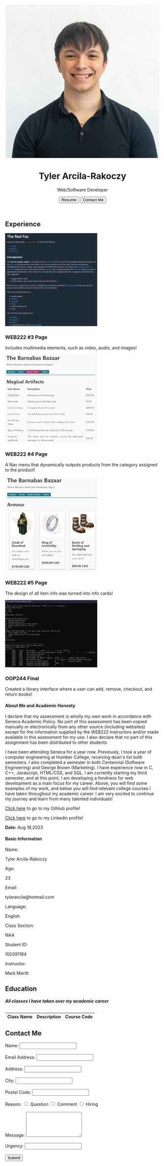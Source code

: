 <!DOCTYPE html>
<html lang="en">
    <head>
        <meta charset="utf-8">
        <meta name="Tyler Arcila-Rakoczy" content="Tyler Arcila-Rakoczy">
        <meta name="viewport" content="width=device-width, initial-scale=1">
        <title>Personal Website</title>
        <link rel="stylesheet" href="./css/style.css" type="text/css">
        <link rel="preconnect" href="https://fonts.googleapis.com">
        <link rel="preconnect" href="https://fonts.gstatic.com" crossorigin>
        <link href="https://fonts.googleapis.com/css2?family=Archivo+Black&display=swap" rel="stylesheet">
        <link href="https://fonts.googleapis.com/css2?family=Montserrat:wght@600&family=Russo+One&display=swap" rel="stylesheet">
        <link href="https://fonts.googleapis.com/css2?family=Montserrat&display=swap" rel="stylesheet">
    </head>
    <body>
        <div class="intro">
            <header>
                <img class="Profile-Picture" src="./img/Tyler-a.jpg" alt="Profile picture">
                <h1 class="name">Tyler Arcila-Rakoczy</h1>
                <p class="job">Web/Software Developer</p>
                <div class="button">
                    <a href="./pdf/resume.pdf" download="Tyler_Arcila_Resume"><button class="resume">Resume</button></a>
                    <button class="contact">Contact Me</button>
                </div>
            </header>
        </div>
        <h2 class="experience-title">Experience</h2>
        <div class="experience">
            <div class="card">
                <img class="card-img" src="./img/image (2).png" alt="Assigment 3" width="300">
                <h3 class="title">WEB222 #3 Page</h3>
                <p class="description">Includes multimedia elements, such as video, audio, and images!
                </p>
            </div>
            <div class="card">
                <img class="card-img" src="./img/image (3).png" alt="Assigment 4" width="300">
                <h3 class="title">WEB222 #4 Page</h3>
                <p class="description">A Nav menu that dynamically outputs products from the category assigned to the product!
                </p>
            </div>
            <div class="card">
                <img class="card-img" src="./img/image (1).png" alt="Assigment 5" width="300">
                <h3 class="title">WEB222 #5 Page</h3>
                <p class="description"> The design of all item info was turned into info cards!
                </p>
            </div>
            <div class="card">
                <img class="card-img" src="./img/image.png" alt="OOP Final" width="300">
                <h3 class="title">OOP244 Final</h3>
                <p class="description">Created a library interface where a user can add, remove, checkout, and return books!
                </p>
            </div>
        </div>
        <div class="infographic">
            <div class="about-div">
                <h4>About Me and Academic Honesty</h4>
                <p class="about">I declare that my assessment is wholly my own work in accordance with Seneca Academic Policy. 
                    No part of this assessment has been copied manually or electronically from any other source 
                    (including websites) except for the information supplied by the WEB222 instructors and/or 
                    made available in this assessment for my use. I also declare that no part of this assignment has 
                    been distributed to other students
                </p>
                <p class="about">I have been attending Seneca for a year now. Previously, I took a year of computer engineering 
                    at Humber College, receiving dean's list both semesters. I also completed a semester in both Centennial (Software 
                    Engineering) and George Brown (Marketing). I have experience now in C, C++, Javascript, HTML/CSS, 
                    and SQL. I am currently starting my third semester, and at this point, I am developing a fondness for web 
                    development as a main focus for my career. Above, you will find some examples of my work, and below you will find
                    relevant college courses I have taken throughout my academic career. I am very excited 
                    to continue my journey and learn from many talented individuals!
                </p>
                <p class="about"><a href="https://github.com/TylerArcila">Click here</a> to go to my GitHub profile!</p>
                <p class="about"><a href="https://www.linkedin.com/in/tylerarcila/">Click here</a> to go to my Linkedin profile!</p>
                <p class="about"><b>Date:</b> Aug 18,2023</p>
            </div>
            <div class="basic-div">
                    <h4>Basic Information</h4>
                    <div class="info-div">
                        <p class="catagory">Name:</p>
                        <p>Tyler Arcila-Rakoczy</p>
                    </div>
                    <div class="info-div">
                        <p class="catagory">Age:</p>
                        <p>23</p>
                    </div>
                    <div class="info-div">
                        <p class="catagory">Email:</p>
                        <p>tylerarcila@hotmail.com</p>
                    </div>
                    <div class="info-div">
                        <p class="catagory">Language:</p>
                        <p>English</p>
                    </div>
                    <div class="info-div">
                        <p class="catagory">Class Section:</p>
                        <p>NAA</p>
                    </div>
                    <div class="info-div">
                        <p class="catagory">Student ID:</p>
                        <p>100391184</p>
                    </div>
                    <div class="info-div">
                        <p class="catagory">Instructor:</p>
                        <p>Mark Meritt</p>
                    </div>
            </div>
        </div>
        <div class="education">
            <h2 class="education-title">Education</h2>
            <nav id="menu">
                <!-- Dynamically create your menu category buttons here -->
            </nav>
            <h5>All classes I have taken over my academic career</h5>
            <h2 id="selected-category">
            <!-- Dynamically update the selected category title -->
            </h2>
            <table class="class-info">
            <thead>
                <!-- Statically create the headings for your table here -->
                <tr>
                <th>Class Name</th>
                <th>Description</th>
                <th>Course Code</th>
                </tr>
            </thead>
            <tbody id="category-products">
                <!-- Dynamically create your product rows here -->
            </tbody>
            </table>
        </div>
        <div class="contact-div">
            <h2>Contact Me</h2>
            <form class="contact-form" action="https://httpbin.org/post" method="post">
                <label class="contact-name" for="name">Name:</label>
                <input type="text" id="name" name="name" required><br><br>
                <label class="contact-email" for="email">Email Address:</label>
                <input type="email" id="email" name="email" required><br><br>
                <label class="contact-address" for="address">Address:</label>
                <input type="text" id="address" name="address" required><br><br>
                <label class="contact-city" for="city">City:</label>
                <input type="text" id="city" name="city" list="city-List" required>
                <datalist id="city-List">
                    <option value="Toronto"></option>
                    <option value="Vancouver"></option>
                    <option value="Montreal"></option>
                    <option value="Winnipeg"></option>
                    <option value="Calgary"></option>
                    <option value="Halifax"></option>
                    <option value="Edmonton"></option>
                </datalist><br><br>
                <label class="contact-code" for="postalCode">Postal Code:</label>
                <input type="text" id="postalCode" name="postalCode" pattern="[A-Za-z]\d[A-Za-z] ?\d[A-Za-z]\d" required><br><br>
                <label>Reason:</label>
                <input type="radio" id="questionRadio" name="reason" value="Question" required onclick="toggleHourlyRateInput()">
                <label for="questionRadio">Question</label>
                <input type="radio" id="commentRadio" name="reason" value="Comment" required onclick="toggleHourlyRateInput()">
                <label for="commentRadio">Comment</label>
                <input type="radio" id="hiringRadio" name="reason" value="Hiring" required onclick="toggleHourlyRateInput()">
                <label for="hiringRadio">Hiring</label>
                <div class="hourlyRateInput" style="display: none;">
                    <label class="contact-rate" for="hourlyRate">Hourly Rate:</label>
                    <input type="number" id="hourlyRate" name="hourlyRate" min="0" required>
                </div><br><br>
                <label class="contact-message" for="message">Message:</label>
                <textarea id="message" name="message" rows="5" required></textarea><br><br>
                <label class="contact-urgency" for="urgency">Urgency:</label>
                <input type="text" id="urgency" name="urgency" list="urgency-List" required>
                <datalist id="urgency-List">
                    <option value="Not"></option>
                    <option value="Low"></option>
                    <option value="Medium"></option>
                    <option value="High"></option>
                    <option value="Extreme"></option>
                </datalist><br><br>
                <input type="submit" value="Submit">
            </form>
        </div>
            <!-- JavaScript Data Files -->
            <script src="./js/classes.js"></script>
            <script src="./js/schools.js"></script>
            <!-- Main App JavaScript File -->
            <script src="./js/app.js"></script>
    </body>
</html>
